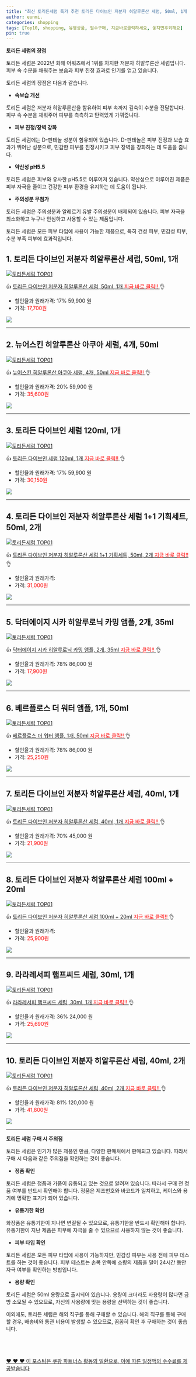 ```yaml
---
title: "최신 토리든세럼 특가 추천 토리든 다이브인 저분자 히알루론산 세럼, 50ml, 1개 비교 장점"
author: eunmi.
categories: shopping
tags: [Top10, shopping, 유행상품, 필수구매, 지금바로클릭하세요, 놓치면후회해요]
pin: true
---
```

**토리든 세럼의 장점**

토리든 세럼은 2022년 화해 어워즈에서 1위를 차지한 저분자 히알루론산 세럼입니다. 피부 속 수분을 채워주는 보습과 피부 진정 효과로 인기를 얻고 있습니다.

토리든 세럼의 장점은 다음과 같습니다.

* **속보습 개선**

토리든 세럼은 저분자 히알루론산을 함유하여 피부 속까지 깊숙이 수분을 전달합니다. 피부 속 수분을 채워주어 피부를 촉촉하고 탄력있게 가꿔줍니다.

* **피부 진정/장벽 강화**

토리든 세럼에는 D-판테놀 성분이 함유되어 있습니다. D-판테놀은 피부 진정과 보습 효과가 뛰어난 성분으로, 민감한 피부를 진정시키고 피부 장벽을 강화하는 데 도움을 줍니다.

* **약산성 pH5.5**

토리든 세럼은 피부와 유사한 pH5.5로 이루어져 있습니다. 약산성으로 이루어진 제품은 피부 자극을 줄이고 건강한 피부 환경을 유지하는 데 도움이 됩니다.

* **주의성분 무첨가**

토리든 세럼은 주의성분과 알레르기 유발 주의성분이 배제되어 있습니다. 피부 자극을 최소화하고 누구나 안심하고 사용할 수 있는 제품입니다.

토리든 세럼은 모든 피부 타입에 사용이 가능한 제품으로, 특히 건성 피부, 민감성 피부, 수분 부족 피부에 효과적입니다.

   

## 1. 토리든 다이브인 저분자 히알루론산 세럼, 50ml, 1개

[![토리든세럼 TOP01](https://thumbnail8.coupangcdn.com/thumbnails/remote/230x230ex/image/vendor_inventory/8a34/0866c4ad64b35a5e10f6246039fd0e26f937ed212ebb8ea0a5da27b96218.jpg)](https://link.coupang.com/re/AFFSDP?lptag=AF3617701&subid=GithubCoopas&pageKey=6685577070&traceid=V0-153&itemId=2600658664&vendorItemId=82598530209)


👍 [토리든 다이브인 저분자 히알루론산 세럼, 50ml, 1개 <font color=red> 지금 바로 클릭!! </font> ](https://link.coupang.com/re/AFFSDP?lptag=AF3617701&subid=GithubCoopas&pageKey=6685577070&traceid=V0-153&itemId=2600658664&vendorItemId=82598530209) 👌 


- 할인율과 원래가격: 17%  59,900   원
- 가격: <span style='color:red'>17,700원</span>

[![](/discount_price.png)](https://link.coupang.com/re/AFFSDP?lptag=AF3617701&subid=GithubCoopas&pageKey=6685577070&traceid=V0-153&itemId=2600658664&vendorItemId=82598530209)

---


   

## 2. 뉴어스킨 히알루론산 아쿠아 세럼, 4개, 50ml

[![토리든세럼 TOP01](https://thumbnail8.coupangcdn.com/thumbnails/remote/230x230ex/image/vendor_inventory/d90b/0e3606b60e553971e2e461a9acb0ddea258896cf5ee62944dca44194b47f.jpg)](https://link.coupang.com/re/AFFSDP?lptag=AF3617701&subid=GithubCoopas&pageKey=7525726057&traceid=V0-153&itemId=19747939845&vendorItemId=86851498675)


👍 [뉴어스킨 히알루론산 아쿠아 세럼, 4개, 50ml <font color=red> 지금 바로 클릭!! </font> ](https://link.coupang.com/re/AFFSDP?lptag=AF3617701&subid=GithubCoopas&pageKey=7525726057&traceid=V0-153&itemId=19747939845&vendorItemId=86851498675) 👌 


- 할인율과 원래가격: 20%  59,900   원
- 가격: <span style='color:red'>35,600원</span>

[![](/discount_price.png)](https://link.coupang.com/re/AFFSDP?lptag=AF3617701&subid=GithubCoopas&pageKey=7525726057&traceid=V0-153&itemId=19747939845&vendorItemId=86851498675)

---


   

## 3. 토리든 다이브인 세럼 120ml, 1개

[![토리든세럼 TOP01](https://thumbnail10.coupangcdn.com/thumbnails/remote/230x230ex/image/vendor_inventory/3c6e/d2986dcd6fdc689bb2452a28697a2f9e5d3fe2a51d4150f78979a2350985.png)](https://link.coupang.com/re/AFFSDP?lptag=AF3617701&subid=GithubCoopas&pageKey=6685577070&traceid=V0-153&itemId=17920343513&vendorItemId=87704483589)


👍 [토리든 다이브인 세럼 120ml, 1개 <font color=red> 지금 바로 클릭!! </font> ](https://link.coupang.com/re/AFFSDP?lptag=AF3617701&subid=GithubCoopas&pageKey=6685577070&traceid=V0-153&itemId=17920343513&vendorItemId=87704483589) 👌 


- 할인율과 원래가격: 17%  59,900   원
- 가격: <span style='color:red'>30,150원</span>

[![](/discount_price.png)](https://link.coupang.com/re/AFFSDP?lptag=AF3617701&subid=GithubCoopas&pageKey=6685577070&traceid=V0-153&itemId=17920343513&vendorItemId=87704483589)

---


   

## 4. 토리든 다이브인 저분자 히알루론산 세럼 1+1 기획세트, 50ml, 2개

[![토리든세럼 TOP01](https://thumbnail6.coupangcdn.com/thumbnails/remote/230x230ex/image/vendor_inventory/ffb8/61d08b0af0e629f2ce922163511c695ea7ab66d2068b73b61bc3047d55eb.jpg)](https://link.coupang.com/re/AFFSDP?lptag=AF3617701&subid=GithubCoopas&pageKey=6685577070&traceid=V0-153&itemId=15432063851&vendorItemId=86893242867)


👍 [토리든 다이브인 저분자 히알루론산 세럼 1+1 기획세트, 50ml, 2개 <font color=red> 지금 바로 클릭!! </font> ](https://link.coupang.com/re/AFFSDP?lptag=AF3617701&subid=GithubCoopas&pageKey=6685577070&traceid=V0-153&itemId=15432063851&vendorItemId=86893242867) 👌 


- 할인율과 원래가격: 
- 가격: <span style='color:red'>31,000원</span>

[![](/discount_price.png)](https://link.coupang.com/re/AFFSDP?lptag=AF3617701&subid=GithubCoopas&pageKey=6685577070&traceid=V0-153&itemId=15432063851&vendorItemId=86893242867)

---


   

## 5. 닥터에이지 시카 히알루로닉 카밍 앰플, 2개, 35ml

[![토리든세럼 TOP01](https://thumbnail6.coupangcdn.com/thumbnails/remote/230x230ex/image/retail/images/5423514473577628-2886543d-88e2-4a40-8857-2d4af4b0b793.jpg)](https://link.coupang.com/re/AFFSDP?lptag=AF3617701&subid=GithubCoopas&pageKey=7672756900&traceid=V0-153&itemId=20472542254&vendorItemId=70638435697)


👍 [닥터에이지 시카 히알루로닉 카밍 앰플, 2개, 35ml <font color=red> 지금 바로 클릭!! </font> ](https://link.coupang.com/re/AFFSDP?lptag=AF3617701&subid=GithubCoopas&pageKey=7672756900&traceid=V0-153&itemId=20472542254&vendorItemId=70638435697) 👌 


- 할인율과 원래가격: 78%  86,000   원
- 가격: <span style='color:red'>17,900원</span>

[![](/discount_price.png)](https://link.coupang.com/re/AFFSDP?lptag=AF3617701&subid=GithubCoopas&pageKey=7672756900&traceid=V0-153&itemId=20472542254&vendorItemId=70638435697)

---


   

## 6. 베르플로스 더 워터 앰플, 1개, 50ml

[![토리든세럼 TOP01](https://thumbnail7.coupangcdn.com/thumbnails/remote/230x230ex/image/rs_quotation_api/mkdqdo25/7207de63c98b46698327a1910ffe66de.jpg)](https://link.coupang.com/re/AFFSDP?lptag=AF3617701&subid=GithubCoopas&pageKey=6120595821&traceid=V0-153&itemId=11599287194&vendorItemId=78874061657)


👍 [베르플로스 더 워터 앰플, 1개, 50ml <font color=red> 지금 바로 클릭!! </font> ](https://link.coupang.com/re/AFFSDP?lptag=AF3617701&subid=GithubCoopas&pageKey=6120595821&traceid=V0-153&itemId=11599287194&vendorItemId=78874061657) 👌 


- 할인율과 원래가격: 78%  86,000   원
- 가격: <span style='color:red'>25,250원</span>

[![](/discount_price.png)](https://link.coupang.com/re/AFFSDP?lptag=AF3617701&subid=GithubCoopas&pageKey=6120595821&traceid=V0-153&itemId=11599287194&vendorItemId=78874061657)

---


   

## 7. 토리든 다이브인 저분자 히알루론산 세럼, 40ml, 1개

[![토리든세럼 TOP01](https://thumbnail9.coupangcdn.com/thumbnails/remote/230x230ex/image/vendor_inventory/65dc/7951c569ba318aaf36d4205a34fd9c39d11c5c3c4df849f1abfcf3bf9281.jpg)](https://link.coupang.com/re/AFFSDP?lptag=AF3617701&subid=GithubCoopas&pageKey=6685577070&traceid=V0-153&itemId=16430184220&vendorItemId=86964244810)


👍 [토리든 다이브인 저분자 히알루론산 세럼, 40ml, 1개 <font color=red> 지금 바로 클릭!! </font> ](https://link.coupang.com/re/AFFSDP?lptag=AF3617701&subid=GithubCoopas&pageKey=6685577070&traceid=V0-153&itemId=16430184220&vendorItemId=86964244810) 👌 


- 할인율과 원래가격: 70%  45,000   원
- 가격: <span style='color:red'>21,900원</span>

[![](/discount_price.png)](https://link.coupang.com/re/AFFSDP?lptag=AF3617701&subid=GithubCoopas&pageKey=6685577070&traceid=V0-153&itemId=16430184220&vendorItemId=86964244810)

---


   

## 8. 토리든 다이브인 저분자 히알루론산 세럼 100ml + 20ml

[![토리든세럼 TOP01](https://thumbnail8.coupangcdn.com/thumbnails/remote/230x230ex/image/vendor_inventory/5138/50dd638ea1e03d3f79998f794c80616989b7a82a2f146d1774df53fbd970.jpg)](https://link.coupang.com/re/AFFSDP?lptag=AF3617701&subid=GithubCoopas&pageKey=7333442478&traceid=V0-153&itemId=18832409108&vendorItemId=85962384624)


👍 [토리든 다이브인 저분자 히알루론산 세럼 100ml + 20ml <font color=red> 지금 바로 클릭!! </font> ](https://link.coupang.com/re/AFFSDP?lptag=AF3617701&subid=GithubCoopas&pageKey=7333442478&traceid=V0-153&itemId=18832409108&vendorItemId=85962384624) 👌 


- 할인율과 원래가격: 
- 가격: <span style='color:red'>25,900원</span>

[![](/discount_price.png)](https://link.coupang.com/re/AFFSDP?lptag=AF3617701&subid=GithubCoopas&pageKey=7333442478&traceid=V0-153&itemId=18832409108&vendorItemId=85962384624)

---


   

## 9. 라라레서피 햄프씨드 세럼, 30ml, 1개

[![토리든세럼 TOP01](https://thumbnail9.coupangcdn.com/thumbnails/remote/230x230ex/image/vendor_inventory/0c9c/968fe220712014da12822e3bf37798897068cefe3d9c471081080005515c.jpg)](https://link.coupang.com/re/AFFSDP?lptag=AF3617701&subid=GithubCoopas&pageKey=5988421428&traceid=V0-153&itemId=10805343545&vendorItemId=78085572791)


👍 [라라레서피 햄프씨드 세럼, 30ml, 1개 <font color=red> 지금 바로 클릭!! </font> ](https://link.coupang.com/re/AFFSDP?lptag=AF3617701&subid=GithubCoopas&pageKey=5988421428&traceid=V0-153&itemId=10805343545&vendorItemId=78085572791) 👌 


- 할인율과 원래가격: 36%  24,000   원
- 가격: <span style='color:red'>25,690원</span>

[![](/discount_price.png)](https://link.coupang.com/re/AFFSDP?lptag=AF3617701&subid=GithubCoopas&pageKey=5988421428&traceid=V0-153&itemId=10805343545&vendorItemId=78085572791)

---


   

## 10. 토리든 다이브인 저분자 히알루론산 세럼, 40ml, 2개

[![토리든세럼 TOP01](https://thumbnail7.coupangcdn.com/thumbnails/remote/230x230ex/image/vendor_inventory/c540/6e935253d16cc0110c71e832da4c3311775dba59fd7913ad380f871fe5c6.jpg)](https://link.coupang.com/re/AFFSDP?lptag=AF3617701&subid=GithubCoopas&pageKey=6685577070&traceid=V0-153&itemId=19169964143&vendorItemId=86964244799)


👍 [토리든 다이브인 저분자 히알루론산 세럼, 40ml, 2개 <font color=red> 지금 바로 클릭!! </font> ](https://link.coupang.com/re/AFFSDP?lptag=AF3617701&subid=GithubCoopas&pageKey=6685577070&traceid=V0-153&itemId=19169964143&vendorItemId=86964244799) 👌 


- 할인율과 원래가격: 81%  120,000   원
- 가격: <span style='color:red'>41,800원</span>

[![](/discount_price.png)](https://link.coupang.com/re/AFFSDP?lptag=AF3617701&subid=GithubCoopas&pageKey=6685577070&traceid=V0-153&itemId=19169964143&vendorItemId=86964244799)

---
**토리든 세럼 구매 시 주의점**

토리든 세럼은 인기가 많은 제품인 만큼, 다양한 판매처에서 판매되고 있습니다. 따라서 구매 시 다음과 같은 주의점을 확인하는 것이 좋습니다.

* **정품 확인**

토리든 세럼은 정품과 가품이 유통되고 있는 것으로 알려져 있습니다. 따라서 구매 전 정품 여부를 반드시 확인해야 합니다. 정품은 제조번호와 바코드가 일치하고, 케이스와 용기에 명확한 표기가 되어 있습니다.

* **유통기한 확인**

화장품은 유통기한이 지나면 변질될 수 있으므로, 유통기한을 반드시 확인해야 합니다. 유통기한이 지난 제품은 피부에 자극을 줄 수 있으므로 사용하지 않는 것이 좋습니다.

* **피부 타입 확인**

토리든 세럼은 모든 피부 타입에 사용이 가능하지만, 민감성 피부는 사용 전에 피부 테스트를 하는 것이 좋습니다. 피부 테스트는 손목 안쪽에 소량의 제품을 덜어 24시간 동안 자극 여부를 확인하는 방법입니다.

* **용량 확인**

토리든 세럼은 50ml 용량으로 출시되어 있습니다. 용량이 크더라도 사용량이 많다면 금방 소모될 수 있으므로, 자신의 사용량에 맞는 용량을 선택하는 것이 좋습니다.

이외에도, 토리든 세럼은 해외 직구를 통해 구매할 수 있습니다. 해외 직구를 통해 구매할 경우, 배송비와 통관 비용이 발생할 수 있으므로, 꼼꼼히 확인 후 구매하는 것이 좋습니다.<br><br><br><br><br> [ ❤ ❤ ❤ 이 포스팅은 쿠팡 파트너스 활동의 일환으로, 이에 따른 일정액의 수수료를 제공받습니다](https://link.coupang.com/a/bcEFyh)